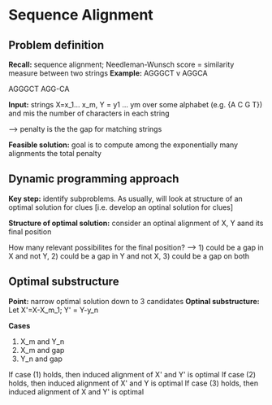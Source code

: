 # Sequence Alignment

## Problem definition
__Recall:__ sequence alignment; Needleman-Wunsch score = similarity measure between two strings
__Example:__ AGGGCT v AGGCA

AGGGCT
AGG-CA

__Input:__ strings X=x_1... x_m, Y = y1 ... ym over some alphabet (e.g. {A C G T}) and mis the number of characters in each string

--> penalty is the the gap for matching strings

__Feasible solution:__ goal is to compute among the exponentially many alignments the total penalty

## Dynamic programming approach
__Key step:__ identify subproblems. As usually, will look at structure of an optimal solution for clues [i.e. develop an optinal solution for clues]

__Structure of optimal solution:__ consider an optinal alignment of X, Y aand its final position

How many relevant possibilites for the final position? --> 1) could be a gap in X and not Y, 2) could be a gap in Y and not X, 3) could be a gap on both

## Optimal substructure
__Point:__ narrow optimal solution down to 3 candidates
__Optinal substructure:__ Let X'=X-X_m_1; Y' = Y-y_n

**Cases**
1) X_m and Y_n
2) X_m and gap
3) Y_n and gap

If case (1) holds, then induced alignment of X' and Y' is optimal
If case (2) holds, then induced alignment of X' and Y is optimal
If case (3) holds, then induced alignment of X and Y' is optimal